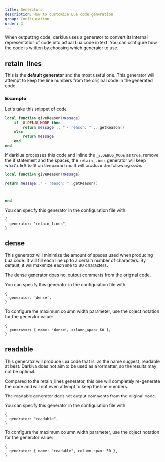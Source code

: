 ```yaml
---
title: Generators
description: How to customize Lua code generation
group: Configuration
order: 3
---
```


When outputting code, darklua uses a generator to convert its internal representation of code into actual Lua code in text. You can configure how the code is written by choosing which generator to use.

## retain_lines

This is the **default generator** and the most useful one. This generator will attempt to keep the line numbers from the original code in the generated code.

### Example

Let's take this snippet of code.

```lua
local function giveReason(message)
    if _G.DEBUG_MODE then
        return message .. " - reason: " .. getReason()
    else
        return message
    end
end
```

If darklua processes this code and inline the `_G.DEBUG_MODE` as `true`, remove the if statement and the spaces, the `retain_lines` generator will keep what's left to fit on the same line. It will produce the following code:

```lua
local function giveReason(message)

return message.." - reason: "..getReason()



end
```

You can specify this generator in the configuration file with:

```json5
{
  generator: "retain_lines",
}
```

## dense

This generator will minimize the amount of spaces used when producing Lua code. It will fill each line up to a certain number of characters. By default, it will maximize each line to 80 characters.

The dense generator does not output comments from the original code.

You can specify this generator in the configuration file with:

```json5
{
  generator: "dense",
}
```

To configure the maximum column width parameter, use the object notation for the generator value:

```json5
{
  generator: { name: "dense", column_span: 50 },
}
```

## readable

This generator will produce Lua code that is, as the name suggest, readable at best. Darklua does not aim to be used as a formatter, so the results may not be optimal.

Compared to the retain_lines generator, this one will completely re-generate the code and will not even attempt to keep the line numbers.

The readable generator does not output comments from the original code.

You can specify this generator in the configuration file with:

```json5
{
  generator: "readable",
}
```

To configure the maximum column width parameter, use the object notation for the generator value:

```json5
{
  generator: { name: "readable", column_span: 50 },
}
```
